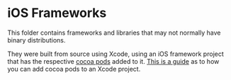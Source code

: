 # iOS Frameworks

This folder contains frameworks and libraries that may not normally have binary distributions. 

They were built from source using Xcode, using an iOS framework project that has the respective [cocoa pods](https://cocoapods.org/) added to it. [This is a guide](https://guides.cocoapods.org/using/using-cocoapods.html) as to how you can add cocoa pods to an Xcode project.

